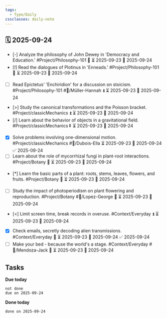 ```yaml
---
tags:
  - Type/Daily
cssclasses: daily-note
---
```


## 🗓️ 2025-09-24

- [-] Analyze the philosophy of John Dewey in 'Democracy and Education.' #Project/Philosophy-101 🔽 ⏳ 2025-09-23 📅 2025-09-24
- [!] Read the dialogues of Plotinus in 'Enneads.' #Project/Philosophy-101 🔺 ⏳ 2025-09-23 📅 2025-09-24
- [ ] Read Epictetus' 'Enchiridion' for a discussion on stoicism. #Project/Philosophy-101 #👤/Müller-Hannah ⏫ ⏳ 2025-09-23 📅 2025-09-24
- [>] Study the canonical transformations and the Poisson bracket. #Project/classicMechanics ⏫ ⏳ 2025-09-23 📅 2025-09-24
- [/] Learn about the behavior of objects in a gravitational field. #Project/classicMechanics ⏬ ⏳ 2025-09-23 📅 2025-09-24
- [x] Solve problems involving one-dimensional motion. #Project/classicMechanics #👤/Dubois-Ella ⏳ 2025-09-23 📅 2025-09-24 ✅ 2025-09-24
- [ ] Learn about the role of mycorrhizal fungi in plant-root interactions. #Project/Botany 🔽 ⏳ 2025-09-23 📅 2025-09-24
- [*] Learn the basic parts of a plant: roots, stems, leaves, flowers, and fruits. #Project/Botany 🔼 ⏳ 2025-09-23 📅 2025-09-24
- [ ] Study the impact of photoperiodism on plant flowering and reproduction. #Project/Botany #👤/Lopez-George 🔼 ⏳ 2025-09-23 📅 2025-09-24
- [<] Limit screen time, break records in overuse. #Context/Everyday ⏫ ⏳ 2025-09-23 📅 2025-09-24
- [x] Check emails, secretly decoding alien transmissions. #Context/Everyday 🔼 ⏳ 2025-09-23 📅 2025-09-24 ✅ 2025-09-24
- [ ] Make your bed - because the world's a stage. #Context/Everyday #👤/Mendoza-Jack 🔼 ⏳ 2025-09-23 📅 2025-09-24

## Tasks

**Due today**

```tasks
not done
due on 2025-09-24
```

**Done today**

```tasks
done on 2025-09-24
```
            